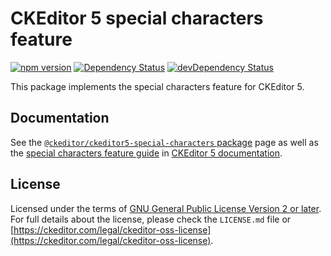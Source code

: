CKEditor 5 special characters feature
===========================

[![npm version](https://badge.fury.io/js/%40ckeditor%2Fckeditor5-special-characters.svg)](https://www.npmjs.com/package/@ckeditor/ckeditor5-special-characters)
[![Dependency Status](https://david-dm.org/ckeditor/ckeditor5-special-characters/status.svg)](https://david-dm.org/ckeditor/ckeditor5-special-characters)
[![devDependency Status](https://david-dm.org/ckeditor/ckeditor5-special-characters/dev-status.svg)](https://david-dm.org/ckeditor/ckeditor5-special-characters?type=dev)

This package implements the special characters feature for CKEditor 5.

## Documentation

See the [`@ckeditor/ckeditor5-special-characters` package](https://ckeditor.com/docs/ckeditor5/latest/api/special-characters.html) page as well as the [special characters feature guide](https://ckeditor.com/docs/ckeditor5/latest/features/special-characters.html) in [CKEditor 5 documentation](https://ckeditor.com/docs/ckeditor5/latest/).

## License

Licensed under the terms of [GNU General Public License Version 2 or later](http://www.gnu.org/licenses/gpl.html). For full details about the license, please check the `LICENSE.md` file or [https://ckeditor.com/legal/ckeditor-oss-license](https://ckeditor.com/legal/ckeditor-oss-license).

